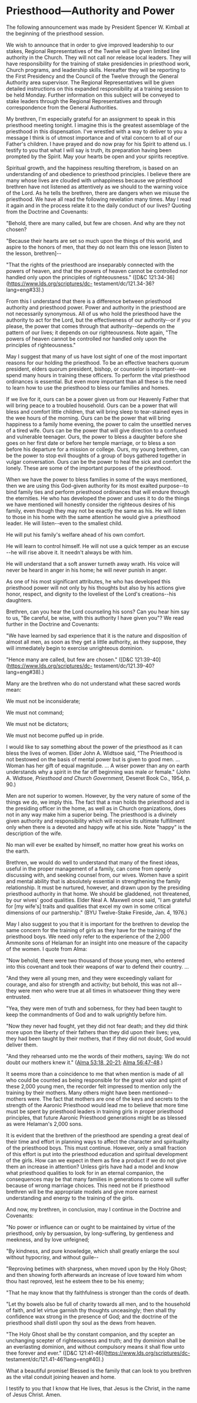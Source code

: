 # Priesthood—Authority and Power

The following announcement was made by President Spencer W. Kimball at the
beginning of the priesthood session.

We wish to announce that in order to give improved leadership to our stakes,
Regional Representatives of the Twelve will be given limited line authority in
the Church. They will not call nor release local leaders. They will have
responsibility for the training of stake presidencies in priesthood work,
Church programs, and leadership skills. Hereafter they will be reporting to
the First Presidency and the Council of the Twelve through the General
Authority area supervisor. The Regional Representatives will be given detailed
instructions on this expanded responsibility at a training session to be held
Monday. Further information on this subject will be conveyed to stake leaders
through the Regional Representatives and through correspondence from the
General Authorities.

My brethren, I'm especially grateful for an assignment to speak in this
priesthood meeting tonight. I imagine this is the greatest assemblage of the
priesthood in this dispensation. I've wrestled with a way to deliver to you a
message I think is of utmost importance and of vital concern to all of our
Father's children. I have prayed and do now pray for his Spirit to attend us.
I testify to you that what I will say is truth, its preparation having been
prompted by the Spirit. May your hearts be open and your spirits receptive.

Spiritual growth, and the happiness resulting therefrom, is based on an
understanding of and obedience to priesthood principles. I believe there are
many whose lives are clouded with unhappiness because we priesthood brethren
have not listened as attentively as we should to the warning voice of the
Lord. As he tells the brethren, there are dangers when we misuse the
priesthood. We have all read the following revelation many times. May I read
it again and in the process relate it to the daily conduct of our lives?
Quoting from the Doctrine and Covenants:

"Behold, there are many called, but few are chosen. And why are they not
chosen?

"Because their hearts are set so much upon the things of this world, and
aspire to the honors of men, that they do not learn this one lesson [listen to
the lesson, brethren]--

"That the rights of the priesthood are inseparably connected with the powers
of heaven, and that the powers of heaven cannot be controlled nor handled only
upon the principles of righteousness." ([D&amp;C
121:34-36](https://www.lds.org/scriptures/dc-
testament/dc/121.34-36?lang=eng#33).)

From this I understand that there is a difference between priesthood authority
and priesthood power. Power and authority in the priesthood are not
necessarily synonymous. All of us who hold the priesthood have the authority
to act for the Lord, but the effectiveness of our authority--or if you please,
the power that comes through that authority--depends on the pattern of our
lives; it depends on our righteousness. Note again, "The powers of heaven
cannot be controlled nor handled only upon the principles of righteousness."

May I suggest that many of us have lost sight of one of the most important
reasons for our holding the priesthood. To be an effective teachers quorum
president, elders quorum president, bishop, or counselor is important--we
spend many hours in training these officers. To perform the vital priesthood
ordinances is essential. But even more important than all these is the need to
learn how to use the priesthood to bless our families and homes.

If we live for it, ours can be a power given us from our Heavenly Father that
will bring peace to a troubled household. Ours can be a power that will bless
and comfort little children, that will bring sleep to tear-stained eyes in the
wee hours of the morning. Ours can be the power that will bring happiness to a
family home evening, the power to calm the unsettled nerves of a tired wife.
Ours can be the power that will give direction to a confused and vulnerable
teenager. Ours, the power to bless a daughter before she goes on her first
date or before her temple marriage, or to bless a son before his departure for
a mission or college. Ours, my young brethren, can be the power to stop evil
thoughts of a group of boys gathered together in vulgar conversation. Ours can
be the power to heal the sick and comfort the lonely. These are some of the
important purposes of the priesthood.

When we have the power to bless families in some of the ways mentioned, then
we are using this God-given authority for its most exalted purpose--to bind
family ties and perform priesthood ordinances that will endure through the
eternities. He who has developed the power and uses it to do the things we
have mentioned will honestly consider the righteous desires of his family,
even though they may not be exactly the same as his. He will listen to those
in his home with the same attention he would give a priesthood leader. He will
listen--even to the smallest child.

He will put his family's welfare ahead of his own comfort.

He will learn to control himself. He will not use a quick temper as an excuse
--he will rise above it. It needn't always be with him.

He will understand that a soft answer turneth away wrath. His voice will never
be heard in anger in his home; he will never punish in anger.

As one of his most significant attributes, he who has developed this
priesthood power will not only by his thoughts but also by his actions give
honor, respect, and dignity to the loveliest of the Lord's creations--his
daughters.

Brethren, can you hear the Lord counseling his sons? Can you hear him say to
us, "Be careful, be wise, with this authority I have given you"? We read
further in the Doctrine and Covenants:

"We have learned by sad experience that it is the nature and disposition of
almost all men, as soon as they get a little authority, as they suppose, they
will immediately begin to exercise unrighteous dominion.

"Hence many are called, but few are chosen." ([D&amp;C
121:39-40](https://www.lds.org/scriptures/dc-
testament/dc/121.39-40?lang=eng#38).)

Many are the brethren who do not understand what these sacred words mean:

We must not be inconsiderate;

We must not command;

We must not be dictators;

We must not become puffed up in pride.

I would like to say something about the power of the priesthood as it can
bless the lives of women. Elder John A. Widtsoe said, "The Priesthood is not
bestowed on the basis of mental power but is given to good men. ... Woman has
her gift of equal magnitude. ... A wiser power than any on earth understands why
a spirit in the far off beginning was male or female." (John A. Widtsoe,
_Priesthood and Church Government,_ Deseret Book Co., 1954, p. 90.)

Men are not superior to women. However, by the very nature of some of the
things we do, we imply this. The fact that a man holds the priesthood and is
the presiding officer in the home, as well as in Church organizations, does
not in any way make him a superior being. The priesthood is a divinely given
authority and responsibility which will receive its ultimate fulfillment only
when there is a devoted and happy wife at his side. Note "happy" is the
description of the wife.

No man will ever be exalted by himself, no matter how great his works on the
earth.

Brethren, we would do well to understand that many of the finest ideas, useful
in the proper management of a family, can come from openly discussing with,
and seeking counsel from, our wives. Women have a spirit and mental ability
that is absolutely essential in strengthening the family relationship. It must
be nurtured, however, and drawn upon by the presiding priesthood authority in
that home. We should be gladdened, not threatened, by our wives' good
qualities. Elder Neal A. Maxwell once said, "I am grateful for [my wife's]
traits and qualities that excel my own in some critical dimensions of our
partnership." (BYU Twelve-Stake Fireside, Jan. 4, 1976.)

May I also suggest to you that it is important for the brethren to develop the
same concern for the training of girls as they have for the training of the
priesthood boys. We need only refer to the experience of the 2,000 Ammonite
sons of Helaman for an insight into one measure of the capacity of the women.
I quote from Alma:

"Now behold, there were two thousand of those young men, who entered into this
covenant and took their weapons of war to defend their country. ...

"And they were all young men, and they were exceedingly valiant for courage,
and also for strength and activity; but behold, this was not all--they were
men who were true at all times in whatsoever thing they were entrusted.

"Yea, they were men of truth and soberness, for they had been taught to keep
the commandments of God and to walk uprightly before him.

"Now they never had fought, yet they did not fear death; and they did think
more upon the liberty of their fathers than they did upon their lives; yea,
they had been taught by their mothers, that if they did not doubt, God would
deliver them.

"And they rehearsed unto me the words of their mothers, saying: We do not
doubt our mothers knew it." ([Alma 53:18,
20-21](https://www.lds.org/scriptures/bofm/alma/53.18%2C20-21?lang=eng#17);
[Alma
56:47-48](https://www.lds.org/scriptures/bofm/alma/56.47-48?lang=eng#46).)

It seems more than a coincidence to me that when mention is made of all who
could be counted as being responsible for the great valor and spirit of these
2,000 young men, the recorder felt impressed to mention only the training by
their mothers. Many others might have been mentioned--mothers were. The fact
that mothers are one of the keys and secrets to the strength of the Aaronic
Priesthood would lead me to believe that more time must be spent by priesthood
leaders in training girls in proper priesthood principles, that future Aaronic
Priesthood generations might be as blessed as were Helaman's 2,000 sons.

It is evident that the brethren of the priesthood are spending a great deal of
their time and effort in planning ways to affect the character and
spirituality of the priesthood boys. This must continue. However, only a small
fraction of this effort is put into the priesthood education and spiritual
development of the girls. How can we expect in them as fine a product if we do
not give them an increase in attention? Unless girls have had a model and know
what priesthood qualities to look for in an eternal companion, the
consequences may be that many families in generations to come will suffer
because of wrong marriage choices. This need not be if priesthood brethren
will be the appropriate models and give more earnest understanding and energy
to the training of the girls.

And now, my brethren, in conclusion, may I continue in the Doctrine and
Covenants:

"No power or influence can or ought to be maintained by virtue of the
priesthood, only by persuasion, by long-suffering, by gentleness and meekness,
and by love unfeigned;

"By kindness, and pure knowledge, which shall greatly enlarge the soul without
hypocrisy, and without guile--

"Reproving betimes with sharpness, when moved upon by the Holy Ghost; and then
showing forth afterwards an increase of love toward him whom thou hast
reproved, lest he esteem thee to be his enemy;

"That he may know that thy faithfulness is stronger than the cords of death.

"Let thy bowels also be full of charity towards all men, and to the household
of faith, and let virtue garnish thy thoughts unceasingly; then shall thy
confidence wax strong in the presence of God; and the doctrine of the
priesthood shall distil upon thy soul as the dews from heaven.

"The Holy Ghost shall be thy constant companion, and thy scepter an unchanging
scepter of righteousness and truth; and thy dominion shall be an everlasting
dominion, and without compulsory means it shall flow unto thee forever and
ever." ([D&amp;C 121:41-46](https://www.lds.org/scriptures/dc-
testament/dc/121.41-46?lang=eng#40).)

What a beautiful promise! Blessed is the family that can look to you brethren
as the vital conduit joining heaven and home.

I testify to you that I know that He lives, that Jesus is the Christ, in the
name of Jesus Christ. Amen.

